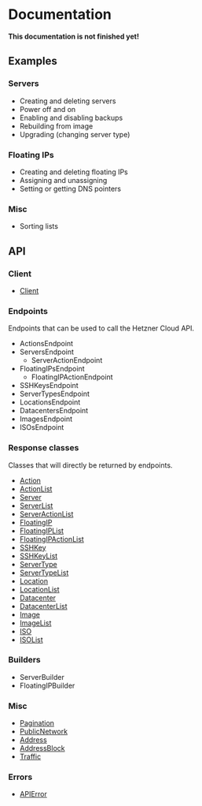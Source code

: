 # Documentation

**This documentation is not finished yet!**

## Examples

### Servers

 - Creating and deleting servers
 - Power off and on
 - Enabling and disabling backups
 - Rebuilding from image
 - Upgrading (changing server type)

### Floating IPs

 - Creating and deleting floating IPs
 - Assigning and unassigning
 - Setting or getting DNS pointers

### Misc

 - Sorting lists

## API

### Client

 - [Client](api/client.md)

### Endpoints

Endpoints that can be used to call the Hetzner Cloud API.

 - ActionsEndpoint
 - ServersEndpoint
   - ServerActionEndpoint
 - FloatingIPsEndpoint
   - FloatingIPActionEndpoint
 - SSHKeysEndpoint
 - ServerTypesEndpoint
 - LocationsEndpoint
 - DatacentersEndpoint
 - ImagesEndpoint
 - ISOsEndpoint

### Response classes

Classes that will directly be returned by endpoints.

 - [Action](api/action.md)
 - [ActionList](api/action-list.md)
 - [Server](api/server.md)
 - [ServerList](api/server-list.md)
 - [ServerActionList](api/server-action-list.md)
 - [FloatingIP](api/floatingip.md)
 - [FloatingIPList](api/floatingip-list.md)
 - [FloatingIPActionList](api/floatingip-action-list.md)
 - [SSHKey](api/sshkey.md)
 - [SSHKeyList](api/sshkey-list.md)
 - [ServerType](api/servertype.md)
 - [ServerTypeList](api/servertype-list.md)
 - [Location](api/location.md)
 - [LocationList](api/location-list.md)
 - [Datacenter](api/datacenter.md)
 - [DatacenterList](api/datacenter-list.md)
 - [Image](api/image.md)
 - [ImageList](api/image-list.md)
 - [ISO](api/iso.md)
 - [ISOList](api/iso-list.md)

### Builders

 - ServerBuilder
 - FloatingIPBuilder

### Misc

 - [Pagination](api/pagination.md)
 - [PublicNetwork](api/public-network.md)
 - [Address](api/address.md)
 - [AddressBlock](api/address-block.md)
 - [Traffic](api/traffic.md)

### Errors

 - [APIError](api/api-error.md)